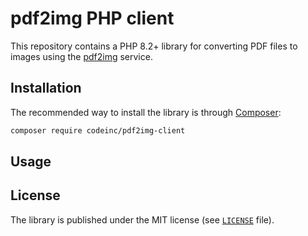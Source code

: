 # pdf2img PHP client

This repository contains a PHP 8.2+ library for converting PDF files to images using the [pdf2img](https://github.com/codeinchq/pdf2img) service.

## Installation

The recommended way to install the library is through [Composer](http://getcomposer.org):

```bash
composer require codeinc/pdf2img-client
```

## Usage

## License

The library is published under the MIT license (see [`LICENSE`](LICENSE) file).